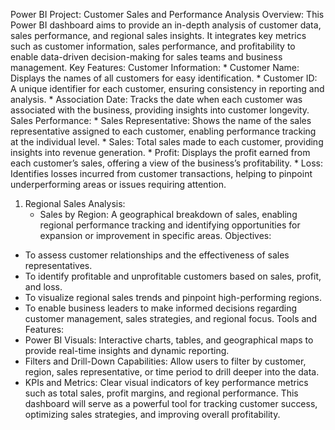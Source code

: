 Power BI Project: Customer Sales and Performance Analysis
Overview:
This Power BI dashboard aims to provide an in-depth analysis of customer data, sales performance, and regional sales insights. It integrates key metrics such as customer information, sales performance, and profitability to enable data-driven decision-making for sales teams and business management.
Key Features:
Customer Information:
    * Customer Name: Displays the names of all customers for easy identification.
    * Customer ID: A unique identifier for each customer, ensuring consistency in reporting and analysis.
    * Association Date: Tracks the date when each customer was associated with the business, providing insights into customer longevity.
Sales Performance:
    * Sales Representative: Shows the name of the sales representative assigned to each customer, enabling performance tracking at the individual level.
    * Sales: Total sales made to each customer, providing insights into revenue generation.
    * Profit: Displays the profit earned from each customer’s sales, offering a view of the business’s profitability.
    * Loss: Identifies losses incurred from customer transactions, helping to pinpoint underperforming areas or issues requiring attention.
1. Regional Sales Analysis:
    * Sales by Region: A geographical breakdown of sales, enabling regional performance tracking and identifying opportunities for expansion or improvement in specific areas.
Objectives:
* To assess customer relationships and the effectiveness of sales representatives.
* To identify profitable and unprofitable customers based on sales, profit, and loss.
* To visualize regional sales trends and pinpoint high-performing regions.
* To enable business leaders to make informed decisions regarding customer management, sales strategies, and regional focus.
Tools and Features:
* Power BI Visuals: Interactive charts, tables, and geographical maps to provide real-time insights and dynamic reporting.
* Filters and Drill-Down Capabilities: Allow users to filter by customer, region, sales representative, or time period to drill deeper into the data.
* KPIs and Metrics: Clear visual indicators of key performance metrics such as total sales, profit margins, and regional performance.
This dashboard will serve as a powerful tool for tracking customer success, optimizing sales strategies, and improving overall profitability.

